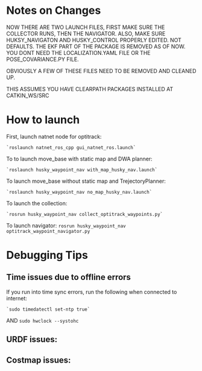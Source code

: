 # Notes on Changes
NOW THERE ARE TWO LAUNCH FILES, FIRST MAKE SURE THE COLLECTOR RUNS, THEN THE NAVIGATOR. ALSO, MAKE SURE HUKSY_NAVIGATON AND HUSKY_CONTROL PROPERLY EDITED. NOT DEFAULTS. 
THE EKF PART OF THE PACKAGE IS REMOVED AS OF NOW. YOU DONT NEED THE LOCALIZATION.YAML FILE OR THE POSE_COVARIANCE.PY FILE. 

OBVIOUSLY A FEW OF THESE FILES NEED TO BE REMOVED AND CLEANED UP. 

THIS ASSUMES YOU HAVE CLEARPATH PACKAGES INSTALLED AT CATKIN_WS/SRC

# How to launch

First, launch natnet node for optitrack:

	`roslaunch natnet_ros_cpp gui_natnet_ros.launch`


To to launch move_base with static map and  DWA planner:

	`roslaunch husky_waypoint_nav with_map_husky_nav.launch`


To launch move_base without static map and TrejectoryPlanner:

	`roslaunch husky_waypoint_nav no_map_husky_nav.launch`


To launch the collection: 

	`rosrun husky_waypoint_nav collect_optitrack_waypoints.py`

To launch navigator:
	`rosrun husky_waypoint_nav optitrack_waypoint_navigator.py`

# Debugging Tips

## Time issues due to offline errors
If you run into time sync errors, run the following when connected to internet:

	`sudo timedatectl set-ntp true`
AND
	`sudo hwclock --systohc`


## URDF issues:


## Costmap issues:


